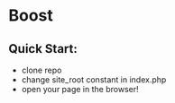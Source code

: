 Boost
=====

Quick Start:
------------

* clone repo
* change site_root constant in index.php
* open your page in the browser!